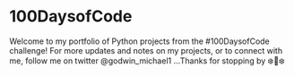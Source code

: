 # 100DaysofCode
Welcome to my portfolio of Python projects from the #100DaysofCode challenge!
For more updates and notes on my projects, or to connect with me, follow me on twitter @godwin_michael1
...Thanks for stopping by ❄️💜❄️
